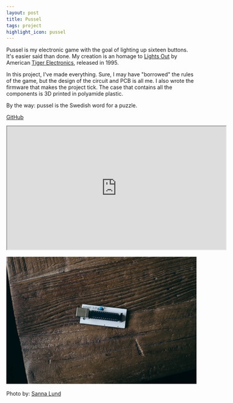 ```yaml
---
layout: post
title: Pussel
tags: project
highlight_icon: pussel
---
```


Pussel is my electronic game with the goal of lighting up sixteen buttons. It's easier said than done. My creation is an homage to [Lights Out][1] by American [Tiger Electronics][2], released in 1995.

In this project, I've made everything. Sure, I may have "borrowed" the rules of the game, but the design of the circuit and PCB is all me. I also wrote the firmware that makes the project tick. The case that contains all the components is 3D printed in polyamide plastic.

By the way: pussel is the Swedish word for a puzzle.

[GitHub][3]

<div class="video-wrapper"><iframe src="https://player.vimeo.com/video/142039893?autoplay=1&amp;loop=1&amp;title=0&amp;byline=0&amp;portrait=0" width="580" height="326" allowfullscreen></iframe></div>

![](/images/pussel.jpg)

Photo by: [Sanna Lund][4]

[1]: https://en.wikipedia.org/wiki/Lights_Out_(game)
[2]: https://en.wikipedia.org/wiki/Tiger_Electronics
[3]: https://github.com/svendahlstrand/pussel
[4]: http://sannalund.se
